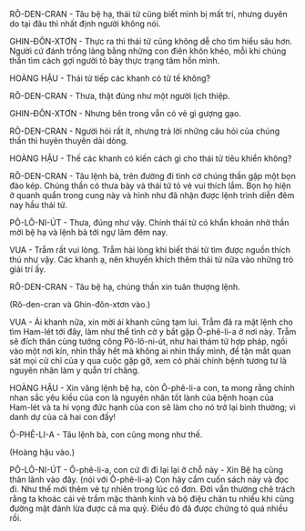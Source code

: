 RÔ-DEN-CRAN - Tâu bệ hạ, thái tử cũng biết mình bị mất trí, nhưng duyên do tại đâu thì nhất định người không nói.

GHIN-ĐÔN-XTƠN - Thực ra thì thái tử cũng không dễ cho tìm hiểu sâu hơn. Người cứ đánh trống lảng bằng những con điên khôn khéo, mỗi khi chúng thần tìm cách gợi người tỏ bày thực trạng tâm hồn mình.

HOÀNG HẬU - Thái tử tiếp các khanh có tử tế không?

RÔ-DEN-CRAN - Thưa, thật đúng như một người lịch thiệp.

GHIN-ĐÔN-XTƠN - Nhưng bên trong vẫn có vẻ gì gượng gạo.

RÔ-DEN-CRAN - Người hỏi rất ít, nhưng trả lời những câu hỏi của chúng thần thì huyên thuyên dài dòng.

HOÀNG HẬU - Thế các khanh có kiến cách gì cho thái tử tiêu khiển không?

RÔ-DEN-CRAN - Tâu lệnh bà, trên đường đi tình cờ chúng thần gặp một bọn đào kép. Chúng thần có thưa bày và thái tử tỏ vẻ vui thích lắm. Bọn họ hiện ở quanh quẩn trong cung này và hình như đã nhận được lệnh trình diễn đêm nay hầu thái tử.

PÔ-LÔ-NI-ÚT - Thưa, đúng như vậy. Chính thái tử có khẩn khoản nhờ thần mời bệ hạ và lệnh bà tới ngự lãm đêm nay.

VUA - Trẫm rất vui lòng. Trẫm hài lòng khi biết thái tử tìm được nguồn thích thú như vậy. Các khanh ạ, nên khuyến khích thêm thái tử nữa vào những trò giải trí ấy.

RÔ-DEN-CRAN - Tâu bệ hạ, chúng thần xin tuân thượng lệnh.

(Rô-den-cran và Ghin-đôn-xtơn vào.)

VUA - Ái khanh nữa, xin mời ái khanh cũng tạm lui. Trẫm đã ra mật lệnh cho tìm Ham-lét tới đây, làm như thể tình cờ y bắt gặp Ô-phê-li-a ở nơi này. Trẫm sẽ đích thân cùng tướng công Pô-lô-ni-út, như hai thám tử hợp pháp, ngồi vào một nơi kín, nhìn thấy hết mà không ai nhìn thấy mình, để tận mắt quan sát mọi cử chỉ của y qua cuộc gặp gỡ, xem có phải chính bệnh tương tư là nguyên nhân làm y quẫn trí chăng.

HOÀNG HẬU - Xin vâng lệnh bệ hạ, còn Ô-phê-li-a con, ta mong rằng chính nhan sắc yêu kiều của con là nguyên nhân tốt lành của bệnh hoạn của Ham-lét và ta hi vọng đức hạnh của con sẽ làm cho nó trở lại bình thường; vì danh dự của cả hai con đấy!

Ô-PHÊ-LI-A - Tâu lệnh bà, con cũng mong như thế.

(Hoàng hậu vào.)

PÔ-LÔ-NI-ÚT - Ô-phê-li-a, con cứ đi đi lại lại ở chỗ này - Xin Bệ hạ cũng thân lãnh vào đây. (nói với Ô-phê-li-a) Con hãy cầm cuốn sách này và đọc đi. Như thế mới thêm vẻ tự nhiên trong lúc cô đơn. Đời vẫn thường chê trách rằng ta khoác cái vẻ trầm mặc thành kính và bộ điệu chân tu nhiều khi cũng đường mật đánh lừa được cả ma quỷ. Điều đó đã được chứng tỏ quá nhiều rồi.